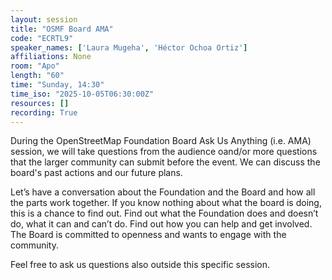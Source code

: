 ```yaml
---
layout: session
title: "OSMF Board AMA"
code: "ECRTL9"
speaker_names: ['Laura Mugeha', 'Héctor Ochoa Ortiz']
affiliations: None
room: "Apo"
length: "60"
time: "Sunday, 14:30"
time_iso: "2025-10-05T06:30:00Z"
resources: []
recording: True
---
```


During the OpenStreetMap Foundation Board Ask Us Anything (i.e. AMA) session, we will take questions from the audience oand/or more questions that the larger community can submit before the event. We can discuss the board's past actions and our future plans.

Let’s have a conversation about the Foundation and the Board and how all the parts work together. If you know nothing about what the board is doing, this is a chance to find out. Find out what the Foundation does and doesn’t do, what it can and can’t do. Find out how you can help and get involved. The Board is committed to openness and wants to engage with the community.

Feel free to ask us questions also outside this specific session.

